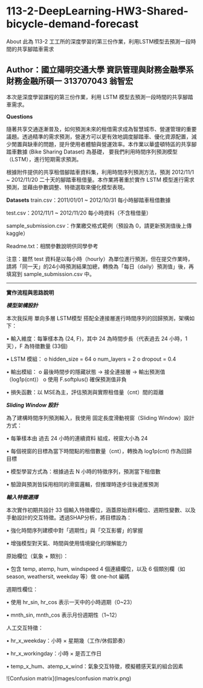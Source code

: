 # 113-2-DeepLearning-HW3-Shared-bicycle-demand-forecast
About 此為 113-2 工工所的深度學習的第三份作業，利用LSTM模型去預測一段時間的共享腳踏車需求

## Author：國立陽明交通大學 資訊管理與財務金融學系財務金融所碩一 313707043 翁智宏

本次是深度學習課程的第三份作業，利用 LSTM 模型去預測一段時間的共享腳踏車需求。

**Questions**

隨著共享交通逐漸普及，如何預測未來的租借需求成為智慧城市、營運管理的重要議題。透過精準的需求預測，營運方可以更有效地調度腳踏車、優化資源配置，減少閒置與缺車的問題，提升使用者體驗與營運效率。本作業以華盛頓特區的共享腳踏車數據 (Bike Sharing Dataset) 為基礎，
要我們利用時間序列預測模型（LSTM），進行短期需求預測。 

根據附件提供的共享租借腳踏車資料集，利用時間序列預測方法，預測 2012/11/1 ~ 2012/11/20 二十天的腳踏車租借量。本作業將著重於實作 LSTM 模型進行需求預測，並藉由參數調整、特徵選取來優化模型表現。

**Datasets**
train.csv：2011/01/01 ~ 2012/10/31 每小時腳踏車租借數據 

test.csv：2012/11/1 ~ 2012/11/20 每小時資料（不含租借量）

sample_submission.csv：作業繳交格式範例（預設為 0，請更新預測值後上傳kaggle） 

Readme.txt：相關參數說明供同學參考

注意：雖然 test 資料是以每小時（hourly）為單位進行預測，但在提交作業時，請將「同一天」的24小時預測結果加總，轉換為「每日（daily）預測值」後，再填寫到 sample_submission.csv 中。

---

**實作流程與思路說明**

***模型架構設計***

本次我採用 單向多層 LSTM模型 搭配全連接層進行時間序列的回歸預測，架構如下：

•	輸入維度：每筆樣本為 (24, F)，其中 24 為時間步長（代表過去 24 小時，1天），F 為特徵數量 (33個)

•	LSTM 模組：
  o	hidden_size = 64 
  o	num_layers = 2
  o	dropout = 0.4
  
•	輸出模組：
  o	最後時間步的隱藏狀態 → 接全連接層 → 輸出預測值（log1p(cnt)）
  o	使用 F.softplus() 確保預測值非負
  
•	損失函數：以 MSE為主，評估預測與實際租借量（cnt）間的距離

***Sliding Window 設計***

為了建構時間序列預測輸入，我使用 固定長度滑動視窗（Sliding Window）設計方式：

•	每筆樣本由 過去 24 小時的連續資料 組成，視窗大小為 24

•	每個視窗的目標為當下時間點的租借數量（cnt），轉換為 log1p(cnt) 作為回歸目標

•	模型學習方式為：根據過去 N 小時的特徵序列，預測當下租借數

•	驗證與預測皆採用相同的滑窗邏輯，但推理時逐步往後遞推預測

***輸入特徵選擇***

本次實作初期共設計 33 個輸入特徵欄位，涵蓋原始資料欄位、週期性變數、以及手動設計的交互特徵。透過SHAP分析，將目標設為：

•	強化時間序列建模中對「週期性」與「交互影響」的掌握

•	增強模型對天氣、時間與使用情境變化的理解能力

原始欄位（氣象 + 類別）：

•	包含 temp, atemp, hum, windspeed 4 個連續欄位，以及 6 個類別欄（如 season, weathersit, weekday 等）做 one-hot 編碼

週期性欄位：

•	使用 hr_sin, hr_cos 表示一天中的小時週期（0~23）

•	mnth_sin, mnth_cos 表示月份週期性（1~12）

人工交互特徵：

•	hr_x_weekday：小時 × 星期幾（工作/休假節奏）

•	hr_x_workingday：小時 × 是否工作日

•	temp_x_hum、atemp_x_wind：氣象交互特徵，模擬體感天氣的組合因素

![Confusion matrix](Images/confusion matrix.png)

